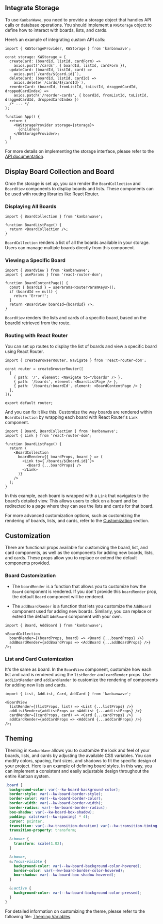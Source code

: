 ## Integrate Storage

To use `KanbanWave`, you need to provide a storage object that handles API calls or database operations. You should implement a `KWStorage` object to define how to interact with boards, lists, and cards.

Here’s an example of integrating custom API calls:

```tsx
import { KWStorageProvider, KWStorage } from 'kanbanwave';

const storage: KWStorage = {
  createCard: (boardId, listId, cardForm) =>
    axios.post('/cards', { boardId, listId, cardForm }),
  updateCard: (boardId, listId, card) =>
    axios.put(`/cards/${card.id}`),
  deleteCard: (boardId, listId, cardId) =>
    axios.delete(`/cards/${cardId}`),
  reorderCard: (boardId, fromListId, toListId, draggedCardId, droppedCardIndex) =>
    axios.patch('/reorder-cards', { boardId, fromListId, toListId, draggedCardId, droppedCardIndex })
  /* ... */
};

function App() {
  return (
    <KWStorageProvider storage={storage}>
      {children}
    </KWStorageProvider>;
  )
}
```

For more details on implementing the storage interface, please refer to the [API documentation](./api.md).

## <a id="display-board"></a> Display Board Collection and Board

Once the storage is set up, you can render the `BoardCollection` and `BoardView` components to display boards and lists. These components can be used with routing libraries like React Router.

### Displaying All Boards

```tsx
import { BoardCollection } from 'kanbanwave';

function BoardListPage() {
  return <BoardCollection />;
}
```

`BoardCollection` renders a list of all the boards available in your storage. Users can manage multiple boards directly from this component.

### Viewing a Specific Board

```tsx
import { BoardView } from 'kanbanwave';
import { useParams } from 'react-router-dom';

function BoardContentPage() {
  const { boardId } = useParams<RouterParamKeys>();
  if (boardId == null) {
    return 'Error!';
  }
  return <BoardView boardId={boardId} />;
}
```

`BoardView` renders the lists and cards of a specific board, based on the boardId retrieved from the route.

### Routing with React Router

You can set up routes to display the list of boards and view a specific board using React Router.

```tsx
import { createBrowserRouter, Navigate } from 'react-router-dom';

const router = createBrowserRouter([
  {
    { path: '/', element: <Navigate to="/boards" /> },
    { path: '/boards', element: <BoardListPage /> },
    { path: '/boards/:boardId', element: <BoardContentPage /> }
  },
]);

export default router;
```

And you can fix it like this. Customize the way boards are rendered within `BoardCollection` by wrapping each board with React Router's `Link` component.

```tsx
import { Board, BoardCollection } from 'kanbanwave';
import { Link } from 'react-router-dom';

function BoardListPage() {
  return (
    <BoardCollection
      boardRender={{ boardProps, board } => (
        <Link to={`/boards/${board.id}`}>
          <Board {...boardProps} />
        </Link>
      )}
    />
  );
}
```

In this example, each board is wrapped with a `Link` that navigates to the board’s detailed view. This allows users to click on a board and be redirected to a page where they can see the lists and cards for that board.

For more advanced customization options, such as customizing the rendering of boards, lists, and cards, refer to the [Customization](./usage.md#customization) section.

## Customization

There are functional props available for customizing the board, list, and card components, as well as the components for adding new boards, lists, and cards. These props allow you to replace or extend the default components provided.

### Board Customization

- The `boardRender` is a function that allows you to customize how the `Board` component is rendered. If you don't provide this `boardRender` prop, the default `Board` component will be rendered.

- The `addBoardRender` is a function that lets you customize the `AddBoard` component used for adding new boards. Similarly, you can replace or extend the default `AddBoard` component with your own.

```tsx
import { Board, AddBoard } from 'kanbanwave';

<BoardCollection
  boardRender={(boardProps, board) => <Board {...boardProps} />}
  addBoardRender={addBoardProps => <AddBoard {...addBoardProps} />}
/>;
```

### List and Card Customization

It's the same as board. In the `BoardView` component, customize how each list and card is rendered using the `listRender` and `cardRender` props. Use `addListRender` and `addCardRender` to customize the rendering of components for adding new lists and cards.

```tsx
import { List, AddList, Card, AddCard } from 'kanbanwave';

<BoardView
  listRender={(listProps, list) => <List {...listProps} />}
  addListRender={addListProps => <AddList {...addListProps} />}
  cardRender={(cardProps, card) => <Card {...cardProps} />}
  addCardRender={addCardProps => <AddCard {...addCardProps} />}
/>;
```

## Theming

Theming in `KanbanWave` allows you to customize the look and feel of your boards, lists, and cards by adjusting the available CSS variables. You can modify colors, spacing, font sizes, and shadows to fit the specific design of your project. Here is an example of defining board styles. In this way, you can implement a consistent and easily adjustable design throughout the entire Kanban system.

```css
.board {
  background-color: var(--kw-board-background-color);
  border-style: var(--kw-board-border-style);
  border-color: var(--kw-board-border-color);
  border-width: var(--kw-board-border-width);
  border-radius: var(--kw-board-border-radius);
  box-shadow: var(--kw-board-box-shadow);
  padding: calc(var(--kw-spacing) * 4);
  cursor: pointer;
  transition: var(--kw-transition-duration) var(--kw-transition-timing-function);
  transition-property: transform;

  &:hover {
    transform: scale(1.02);
  }

  &:hover,
  &:focus-visible {
    background-color: var(--kw-board-background-color-hovered);
    border-color: var(--kw-board-border-color-hovered);
    box-shadow: var(--kw-board-box-shadow-hovered);
  }

  &:active {
    background-color: var(--kw-board-background-color-pressed);
  }
}
```

For detailed information on customizing the theme, please refer to the following file: [Theming Variables](./api.md#theming)

